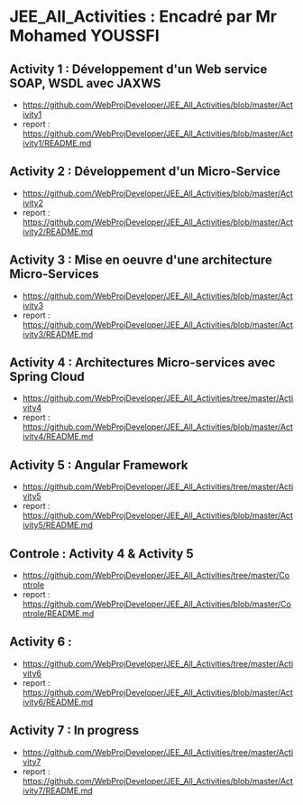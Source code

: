 # JEE_All_Activities : Encadré par Mr Mohamed YOUSSFI

## Activity 1 : Développement d'un Web service SOAP, WSDL avec JAXWS
- https://github.com/WebProjDeveloper/JEE_All_Activities/blob/master/Activity1
- report : https://github.com/WebProjDeveloper/JEE_All_Activities/blob/master/Activity1/README.md

## Activity 2 : Développement d'un Micro-Service
- https://github.com/WebProjDeveloper/JEE_All_Activities/blob/master/Activity2
- report : https://github.com/WebProjDeveloper/JEE_All_Activities/blob/master/Activity2/README.md

## Activity 3 : Mise en oeuvre d'une architecture Micro-Services
- https://github.com/WebProjDeveloper/JEE_All_Activities/blob/master/Activity3
- report : https://github.com/WebProjDeveloper/JEE_All_Activities/blob/master/Activity3/README.md

## Activity 4 : Architectures Micro-services avec Spring Cloud 
- https://github.com/WebProjDeveloper/JEE_All_Activities/tree/master/Activity4
- report : https://github.com/WebProjDeveloper/JEE_All_Activities/blob/master/Activity4/README.md

## Activity 5 : Angular Framework
- https://github.com/WebProjDeveloper/JEE_All_Activities/tree/master/Activity5
- report : https://github.com/WebProjDeveloper/JEE_All_Activities/blob/master/Activity5/README.md

## Controle : Activity 4 & Activity 5
- https://github.com/WebProjDeveloper/JEE_All_Activities/tree/master/Controle
- report : https://github.com/WebProjDeveloper/JEE_All_Activities/blob/master/Controle/README.md

## Activity 6 : 
- https://github.com/WebProjDeveloper/JEE_All_Activities/tree/master/Activity6
- report : https://github.com/WebProjDeveloper/JEE_All_Activities/blob/master/Activity6/README.md

## Activity 7 : In progress
- https://github.com/WebProjDeveloper/JEE_All_Activities/tree/master/Activity7
- report : https://github.com/WebProjDeveloper/JEE_All_Activities/blob/master/Activity7/README.md
